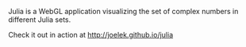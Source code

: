 Julia is a WebGL application visualizing the set of complex numbers in different Julia sets.

Check it out in action at http://joelek.github.io/julia
